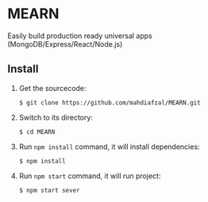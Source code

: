 # MEARN

Easily build production ready universal apps (MongoDB/Express/React/Node.js)

## Install

1. Get the sourcecode:
    ```
    $ git clone https://github.com/mahdiafzal/MEARN.git
    ```

2. Switch to its directory:
    ```
    $ cd MEARN
    ```

3. Run `npm install` command, it will install dependencies:
    ```
    $ npm install
    ```

4. Run `npm start` command, it will run project:
    ```
    $ npm start sever
    ```
